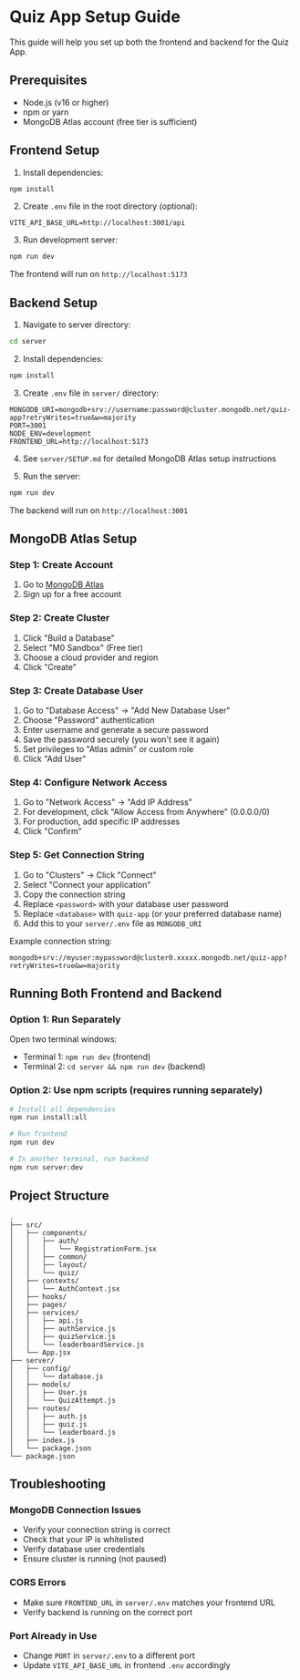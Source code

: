 # Quiz App Setup Guide

This guide will help you set up both the frontend and backend for the Quiz App.

## Prerequisites

- Node.js (v16 or higher)
- npm or yarn
- MongoDB Atlas account (free tier is sufficient)

## Frontend Setup

1. Install dependencies:

```bash
npm install
```

2. Create `.env` file in the root directory (optional):

```env
VITE_API_BASE_URL=http://localhost:3001/api
```

3. Run development server:

```bash
npm run dev
```

The frontend will run on `http://localhost:5173`

## Backend Setup

1. Navigate to server directory:

```bash
cd server
```

2. Install dependencies:

```bash
npm install
```

3. Create `.env` file in `server/` directory:

```env
MONGODB_URI=mongodb+srv://username:password@cluster.mongodb.net/quiz-app?retryWrites=true&w=majority
PORT=3001
NODE_ENV=development
FRONTEND_URL=http://localhost:5173
```

4. See `server/SETUP.md` for detailed MongoDB Atlas setup instructions

5. Run the server:

```bash
npm run dev
```

The backend will run on `http://localhost:3001`

## MongoDB Atlas Setup

### Step 1: Create Account

1. Go to [MongoDB Atlas](https://www.mongodb.com/cloud/atlas)
2. Sign up for a free account

### Step 2: Create Cluster

1. Click "Build a Database"
2. Select "M0 Sandbox" (Free tier)
3. Choose a cloud provider and region
4. Click "Create"

### Step 3: Create Database User

1. Go to "Database Access" → "Add New Database User"
2. Choose "Password" authentication
3. Enter username and generate a secure password
4. Save the password securely (you won't see it again)
5. Set privileges to "Atlas admin" or custom role
6. Click "Add User"

### Step 4: Configure Network Access

1. Go to "Network Access" → "Add IP Address"
2. For development, click "Allow Access from Anywhere" (0.0.0.0/0)
3. For production, add specific IP addresses
4. Click "Confirm"

### Step 5: Get Connection String

1. Go to "Clusters" → Click "Connect"
2. Select "Connect your application"
3. Copy the connection string
4. Replace `<password>` with your database user password
5. Replace `<database>` with `quiz-app` (or your preferred database name)
6. Add this to your `server/.env` file as `MONGODB_URI`

Example connection string:

```
mongodb+srv://myuser:mypassword@cluster0.xxxxx.mongodb.net/quiz-app?retryWrites=true&w=majority
```

## Running Both Frontend and Backend

### Option 1: Run Separately

Open two terminal windows:

- Terminal 1: `npm run dev` (frontend)
- Terminal 2: `cd server && npm run dev` (backend)

### Option 2: Use npm scripts (requires running separately)

```bash
# Install all dependencies
npm run install:all

# Run frontend
npm run dev

# In another terminal, run backend
npm run server:dev
```

## Project Structure

```
.
├── src/
│   ├── components/
│   │   ├── auth/
│   │   │   └── RegistrationForm.jsx
│   │   ├── common/
│   │   ├── layout/
│   │   └── quiz/
│   ├── contexts/
│   │   └── AuthContext.jsx
│   ├── hooks/
│   ├── pages/
│   ├── services/
│   │   ├── api.js
│   │   ├── authService.js
│   │   ├── quizService.js
│   │   └── leaderboardService.js
│   └── App.jsx
├── server/
│   ├── config/
│   │   └── database.js
│   ├── models/
│   │   ├── User.js
│   │   └── QuizAttempt.js
│   ├── routes/
│   │   ├── auth.js
│   │   ├── quiz.js
│   │   └── leaderboard.js
│   ├── index.js
│   └── package.json
└── package.json
```

## Troubleshooting

### MongoDB Connection Issues

- Verify your connection string is correct
- Check that your IP is whitelisted
- Verify database user credentials
- Ensure cluster is running (not paused)

### CORS Errors

- Make sure `FRONTEND_URL` in `server/.env` matches your frontend URL
- Verify backend is running on the correct port

### Port Already in Use

- Change `PORT` in `server/.env` to a different port
- Update `VITE_API_BASE_URL` in frontend `.env` accordingly
